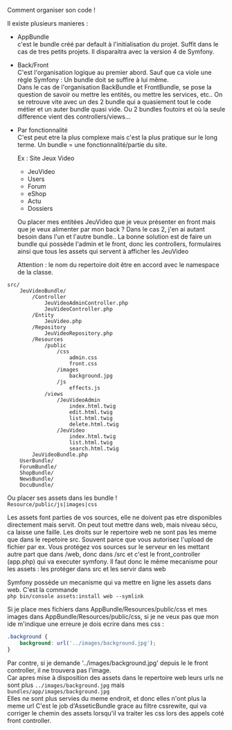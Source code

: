 Comment organiser son code !
  

Il existe plusieurs manieres : 
- AppBundle  
    c'est le bundle créé par default à l'initialisation du projet. Suffit dans le cas de tres petits projets. Il disparaitra avec la version 4 de Symfony.
- Back/Front  
    C'est l'organisation logique au premier abord. Sauf que ca viole une règle Symfony : Un bundle doit se suffire à lui même.  
    Dans le cas de l'organisation BackBundle et FrontBundle, se pose la question de savoir ou mettre les entités, ou mettre les services, etc.. On se retrouve vite avec un des 2 bundle qui a quasiement tout le code métier et un auter bundle quasi vide. Ou 2 bundles foutoirs et où la seule difference vient des controllers/views...
- Par fonctionnalité  
    C'est peut etre la plus complexe mais c'est la plus pratique sur le long terme. Un bundle = une fonctionnalité/partie du site.
    
    Ex : Site Jeux Video  
    - JeuVideo
    - Users
    - Forum
    - eShop
    - Actu
    - Dossiers
      
    Ou placer mes entitées JeuVideo que je veux présenter en front mais que je veux alimenter par mon back ?
    Dans le cas 2, j'en ai autant besoin dans l'un et l'autre bundle..
    La bonne solution est de faire un bundle qui possède l'admin et le front, donc les controllers, formulaires ainsi que tous les assets qui servent à afficher les JeuVideo
    
    Attention : le nom du repertoire doit être en accord avec le namespace de la classe.
```
src/
    JeuVideoBundle/
        /Controller
            JeuVideoAdminController.php
            JeuVideoController.php
        /Entity
            JeuVideo.php
        /Repository
            JeuVideoRepository.php
        /Resources
            /public
                /css
                    admin.css
                    front.css
                /images
                    background.jpg
                /js
                    effects.js
            /views
                /JeuVideoAdmin
                    index.html.twig
                    edit.html.twig
                    list.html.twig
                    delete.html.twig
                /JeuVideo
                    index.html.twig
                    list.html.twig
                    search.html.twig
        JeuVideoBundle.php
    UserBundle/
    ForumBundle/
    ShopBundle/
    NewsBundle/
    DocuBundle/
```
    


Ou placer ses assets dans les bundle !  
`Resource/public/js|images|css`  

Les assets font parties de vos sources, elle ne doivent pas etre disponibles directement mais servit.
On peut tout mettre dans web, mais niveau sécu, ca laisse une faille. Les droits sur le repertoire web ne sont pas les meme que dans le repetoire src. Souvent parce que vous autorisez l'upload de fichier par ex.
Vous protégez vos sources sur le serveur en les mettant autre part que dans /web, donc dans /src et c'est le front_controller (app.php) qui va executer symfony. Il faut donc le même mecanisme pour les assets : les protéger dans src et les servir dans web

Symfony possède un mecanisme qui va mettre en ligne les assets dans web. C'est la commande  
`php bin/console assets:install web --symlink`


Si je place mes fichiers dans AppBundle/Resources/public/css et mes images dans AppBundle/Resources/public/css, si je ne veux pas que mon ide m'indique une erreure je dois ecrire dans mes css :  
```css
.background {
    background: url('../images/background.jpg');
}
```
 
Par contre, si je demande '../images/background.jpg' depuis le le front controller, il ne trouvera pas l'image.  
Car apres mise à disposition des assets dans le repertoire web leurs urls ne sont plus 
`../images/background.jpg` mais `bundles/app/images/background.jpg`  
Elles ne sont plus servies du meme endroit, et donc elles n'ont plus la meme url
C'est le job d'AsseticBundle grace au filtre cssrewite, qui va corriger le chemin des assets lorsqu'il va traiter les css lors des appels coté front controller.